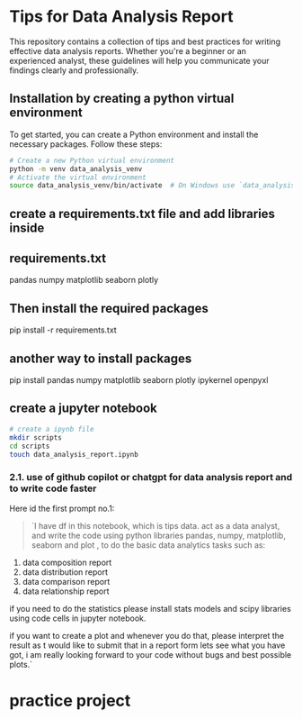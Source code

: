 # Tips for Data Analysis Report

This repository contains a collection of tips and best practices for writing effective data analysis reports. Whether you're a beginner or an experienced analyst, these guidelines will help you communicate your findings clearly and professionally.

## Installation by creating a python virtual environment

To get started, you can create a Python environment and install the necessary packages. Follow these steps:

```bash
# Create a new Python virtual environment
python -m venv data_analysis_venv
# Activate the virtual environment
source data_analysis_venv/bin/activate  # On Windows use `data_analysis_venv\Scripts\activate`
```

## create a requirements.txt file and add libraries inside

## requirements.txt

pandas
numpy
matplotlib
seaborn
plotly

## Then install the required packages

pip install -r requirements.txt

## another way to install packages

pip install pandas numpy matplotlib seaborn plotly ipykernel openpyxl

## create a jupyter notebook

```bash
# create a ipynb file
mkdir scripts
cd scripts
touch data_analysis_report.ipynb
```

### 2.1. use of github copilot or chatgpt for data analysis report and to write code faster

Here id the first prompt no.1:

> `I have df in this notebook, which is tips data. act as a data analyst, and write the code using python libraries pandas, numpy, matplotlib, seaborn and plot , to do the basic data analytics tasks such as:

1. data composition report
2. data distribution report
3. data comparison report
4. data relationship report

if you need to do the statistics please install stats models and scipy libraries using code cells in jupyter notebook.

if you want to create a plot and whenever you do that, please interpret the result as t would like to submit that in a report form lets see what you have got,  i am really looking forward to your code without bugs and best possible plots.`
# practice project

